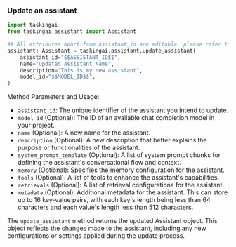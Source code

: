 ### Update an assistant

```python
import taskingai
from taskingai.assistant import Assistant

## All attributes apart from assistant_id are editable, please refer to the documentation for more information
assistant: Assistant = taskingai.assistant.update_assistant(
    assistant_id="$$ASSISTANT_ID$$",
    name="Updated Assistant Name",
    description="This is my new assistant",
    model_id="$$MODEL_ID$$",
)
```

Method Parameters and Usage:

- `assistant_id`: The unique identifier of the assistant you intend to update.
- `model_id` (Optional): The ID of an available chat completion model in your project.
- `name` (Optional): A new name for the assistant.
- `description` (Optional): A new description that better explains the purpose or functionalities of the assistant.
- `system_prompt_template` (Optional): A list of system prompt chunks for defining the assistant's conversational flow and context.
- `memory` (Optional): Specifies the memory configuration for the assistant.
- `tools` (Optional): A list of tools to enhance the assistant's capabilities.
- `retrievals` (Optional): A list of retrieval configurations for the assistant.
- `metadata` (Optional): Additional metadata for the assistant. This can store up to 16 key-value pairs, with each key's length being less than 64 characters and each value's length less than 512 characters.

The `update_assistant` method returns the updated Assistant object.
This object reflects the changes made to the assistant, including any new configurations or settings applied during the update process.
